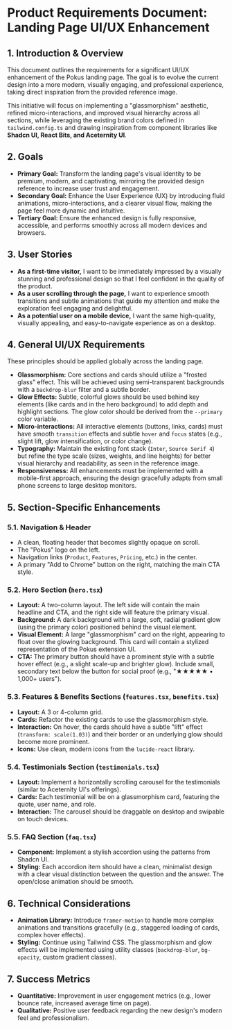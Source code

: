 # Product Requirements Document: Landing Page UI/UX Enhancement

## 1. Introduction & Overview

This document outlines the requirements for a significant UI/UX enhancement of the Pokus landing page. The goal is to evolve the current design into a more modern, visually engaging, and professional experience, taking direct inspiration from the provided reference image.

This initiative will focus on implementing a "glassmorphism" aesthetic, refined micro-interactions, and improved visual hierarchy across all sections, while leveraging the existing brand colors defined in `tailwind.config.ts` and drawing inspiration from component libraries like **Shadcn UI, React Bits, and Aceternity UI**.

## 2. Goals

*   **Primary Goal:** Transform the landing page's visual identity to be premium, modern, and captivating, mirroring the provided design reference to increase user trust and engagement.
*   **Secondary Goal:** Enhance the User Experience (UX) by introducing fluid animations, micro-interactions, and a clearer visual flow, making the page feel more dynamic and intuitive.
*   **Tertiary Goal:** Ensure the enhanced design is fully responsive, accessible, and performs smoothly across all modern devices and browsers.

## 3. User Stories

*   **As a first-time visitor,** I want to be immediately impressed by a visually stunning and professional design so that I feel confident in the quality of the product.
*   **As a user scrolling through the page,** I want to experience smooth transitions and subtle animations that guide my attention and make the exploration feel engaging and delightful.
*   **As a potential user on a mobile device,** I want the same high-quality, visually appealing, and easy-to-navigate experience as on a desktop.

## 4. General UI/UX Requirements

These principles should be applied globally across the landing page.

*   **Glassmorphism:** Core sections and cards should utilize a "frosted glass" effect. This will be achieved using semi-transparent backgrounds with a `backdrop-blur` filter and a subtle border.
*   **Glow Effects:** Subtle, colorful glows should be used behind key elements (like cards and in the hero background) to add depth and highlight sections. The glow color should be derived from the `--primary` color variable.
*   **Micro-interactions:** All interactive elements (buttons, links, cards) must have smooth `transition` effects and subtle `hover` and `focus` states (e.g., slight lift, glow intensification, or color change).
*   **Typography:** Maintain the existing font stack (`Inter`, `Source Serif 4`) but refine the type scale (sizes, weights, and line heights) for better visual hierarchy and readability, as seen in the reference image.
*   **Responsiveness:** All enhancements must be implemented with a mobile-first approach, ensuring the design gracefully adapts from small phone screens to large desktop monitors.

## 5. Section-Specific Enhancements

### 5.1. Navigation & Header
*   A clean, floating header that becomes slightly opaque on scroll.
*   The "Pokus" logo on the left.
*   Navigation links (`Product`, `Features`, `Pricing`, etc.) in the center.
*   A primary "Add to Chrome" button on the right, matching the main CTA style.

### 5.2. Hero Section (`hero.tsx`)
*   **Layout:** A two-column layout. The left side will contain the main headline and CTA, and the right side will feature the primary visual.
*   **Background:** A dark background with a large, soft, radial gradient glow (using the primary color) positioned behind the visual element.
*   **Visual Element:** A large "glassmorphism" card on the right, appearing to float over the glowing background. This card will contain a stylized representation of the Pokus extension UI.
*   **CTA:** The primary button should have a prominent style with a subtle hover effect (e.g., a slight scale-up and brighter glow). Include small, secondary text below the button for social proof (e.g., "★★★★★ • 1,000+ users").

### 5.3. Features & Benefits Sections (`features.tsx`, `benefits.tsx`)
*   **Layout:** A 3 or 4-column grid.
*   **Cards:** Refactor the existing cards to use the glassmorphism style.
*   **Interaction:** On hover, the cards should have a subtle "lift" effect (`transform: scale(1.03)`) and their border or an underlying glow should become more prominent.
*   **Icons:** Use clean, modern icons from the `lucide-react` library.

### 5.4. Testimonials Section (`testimonials.tsx`)
*   **Layout:** Implement a horizontally scrolling carousel for the testimonials (similar to Aceternity UI's offerings).
*   **Cards:** Each testimonial will be on a glassmorphism card, featuring the quote, user name, and role.
*   **Interaction:** The carousel should be draggable on desktop and swipable on touch devices.

### 5.5. FAQ Section (`faq.tsx`)
*   **Component:** Implement a stylish accordion using the patterns from Shadcn UI.
*   **Styling:** Each accordion item should have a clean, minimalist design with a clear visual distinction between the question and the answer. The open/close animation should be smooth.

## 6. Technical Considerations

*   **Animation Library:** Introduce `framer-motion` to handle more complex animations and transitions gracefully (e.g., staggered loading of cards, complex hover effects).
*   **Styling:** Continue using Tailwind CSS. The glassmorphism and glow effects will be implemented using utility classes (`backdrop-blur`, `bg-opacity`, custom gradient classes).

## 7. Success Metrics

*   **Quantitative:** Improvement in user engagement metrics (e.g., lower bounce rate, increased average time on page).
*   **Qualitative:** Positive user feedback regarding the new design's modern feel and professionalism. 